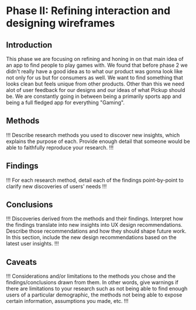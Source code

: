 # Phase II: Refining interaction and designing wireframes

## Introduction

This phase we are focusing on refining and honing in on that main idea of an app to find people to play games with. We found that before phase 2 we didn't really have a good idea as to what our product was gonna look like not only for us but for consumers as well. We want to find something that looks clean but feels unique from other products. Other than this we need alot of user feedback for our designs and our ideas of what Pickup should be. We are constantly going in between being a primarily sports app and being a full fledged app for everything "Gaming". 

## Methods

!!! Describe research methods you used to discover new insights, which explains the purpose of each. Provide enough detail that someone would be able to faithfully reproduce your research. !!!

## Findings

!!! For each research method, detail each of the findings point-by-point to clarify new discoveries of users' needs !!!

## Conclusions

!!! Discoveries derived from the methods and their findings. Interpret how the findings translate into new insights into UX design recommendations. Describe those recommendations and how they should shape future work. In this section, include the new design recommendations based on the latest user insights. !!!

## Caveats

!!! Considerations and/or limitations to the methods you chose and the findings/conclusions drawn from them. In other words, give warnings if there are limitations to your research such as not being able to find enough users of a particular demographic, the methods not being able to expose certain information, assumptions you made, etc. !!!
